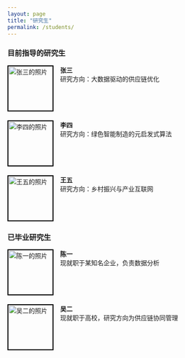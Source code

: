 ```yaml
---
layout: page
title: "研究生"
permalink: /students/
---
```


### 目前指导的研究生

<div style="overflow: hidden; margin-bottom: 20px;">
    <div style="float: left; margin-right: 15px;">
        <img src="assets/images/studen1.jpg" alt="张三的照片" style="width:100px; height:100px; border:2px solid #000;">
    </div>
    <strong>张三</strong>  
    <br>研究方向：大数据驱动的供应链优化
</div>

<div style="overflow: hidden; margin-bottom: 20px;">
    <div style="float: left; margin-right: 15px;">
        <img src="assets/images/studen2.jpg" alt="李四的照片" style="width:100px; height:100px; border:2px solid #000;">
    </div>
    <strong>李四</strong>  
    <br>研究方向：绿色智能制造的元启发式算法
</div>

<div style="overflow: hidden; margin-bottom: 20px;">
    <div style="float: left; margin-right: 15px;">
        <img src="assets/images/studen1.jpg" alt="王五的照片" style="width:100px; height:100px; border:2px solid #000;">
    </div>
    <strong>王五</strong>  
    <br>研究方向：乡村振兴与产业互联网
</div>

### 已毕业研究生

<div style="overflow: hidden; margin-bottom: 20px;">
    <div style="float: left; margin-right: 15px;">
        <img src="assets/images/studen1.jpg" alt="陈一的照片" style="width:100px; height:100px; border:2px solid #000;">
    </div>
    <strong>陈一</strong>  
    <br>现就职于某知名企业，负责数据分析
</div>

<div style="overflow: hidden; margin-bottom: 20px;">
    <div style="float: left; margin-right: 15px;">
        <img src="assets/images/studen1.jpg" alt="吴二的照片" style="width:100px; height:100px; border:2px solid #000;">
    </div>
    <strong>吴二</strong>  
    <br>现就职于高校，研究方向为供应链协同管理
</div>
